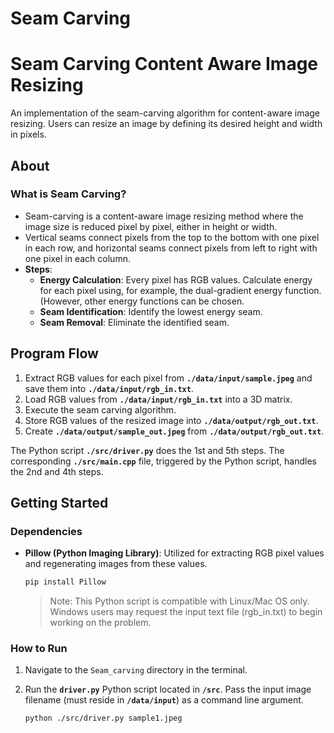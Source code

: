 <!-- Date -->
# Seam Carving

# **Seam Carving Content Aware Image Resizing**

An implementation of the seam-carving algorithm for content-aware image resizing. Users can resize an image by defining its desired height and width in pixels.


<!-- add table of contents having link -->

## **About**

### **What is Seam Carving?**

- Seam-carving is a content-aware image resizing method where the image size is reduced pixel by pixel, either in height or width.
- Vertical seams connect pixels from the top to the bottom with one pixel in each row, and horizontal seams connect pixels from left to right with one pixel in each column.
- **Steps**:
    - **Energy Calculation**: Every pixel has RGB values. Calculate energy for each pixel using, for example, the dual-gradient energy function. (However, other energy functions can be chosen.
    - **Seam Identification**: Identify the lowest energy seam.
    - **Seam Removal**: Eliminate the identified seam.

## **Program Flow**

1. Extract RGB values for each pixel from **`./data/input/sample.jpeg`** and save them into **`./data/input/rgb_in.txt`**.
2. Load RGB values from **`./data/input/rgb_in.txt`** into a 3D matrix.
3. Execute the seam carving algorithm.
4. Store RGB values of the resized image into **`./data/output/rgb_out.txt`**.
5. Create **`./data/output/sample_out.jpeg`** from **`./data/output/rgb_out.txt`**.

 The Python script **`./src/driver.py`** does the 1st and 5th steps. The corresponding **`./src/main.cpp`** file, triggered by the Python script, handles the 2nd and 4th steps.

## **Getting Started**
    

### **Dependencies**

- **Pillow (Python Imaging Library)**: Utilized for extracting RGB pixel values and regenerating images from these values.
    
    ```bash
    pip install Pillow
    ```
    
    > Note: This Python script is compatible with Linux/Mac OS only. Windows users may request the input text file (rgb_in.txt) to begin working on the problem.
    > 

### **How to Run**

1. Navigate to the `Seam_carving` directory in the terminal.
2. Run the **`driver.py`** Python script located in **`/src`**. Pass the input image filename (must reside in **`/data/input`**) as a command line argument.
    
    ```bash
    python ./src/driver.py sample1.jpeg
    
    ```
